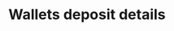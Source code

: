 ---
title: Wallets deposit details
position_number: 3
type: get
description: API Key Permission：Wallet <br/>
             Rate Limit (NEW):50times/2s
parameters:
  - name: symbol
    content: coin symbol example:USDT, ETH , All
content_markdown: |-
  Get the user's inbound address information.
left_code_blocks:
  - code_block: |-
       GET  /v1.0/wallets/coins/{symbol}/deposit
    title: HTTP REQUEST
    language: java
right_code_blocks:
  - code_block: |2-
       {
         "data": {
           "symbol": "USDT", 
           "network_list": [
             {
               "address": "address", 
               "memo": "E3JS", 
               "min_deposit_amount": "1", 
               "network": "ERC20", 
               "confirmation": 12, 
               "can_deposit": true
             }, 
             {
               "address": "address", 
               "memo": "E3JS", 
               "min_deposit_amount": "0.1", 
               "network": "OMNI", 
               "confirmation": 12, 
               "can_deposit": false
             }
           ]
         }, 
         "code": "200", 
         "message": "success"
       }
    title: Response
    language: json
  - code_block: |2-
      {
        "data": null,
        "code": "400",
        "message": "error message here"
      }
    title: Error
    language: json
---